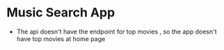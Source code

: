 # Music Search App
- The api doesn't have the endpoint for top movies , so the app doesn't have top movies at home page